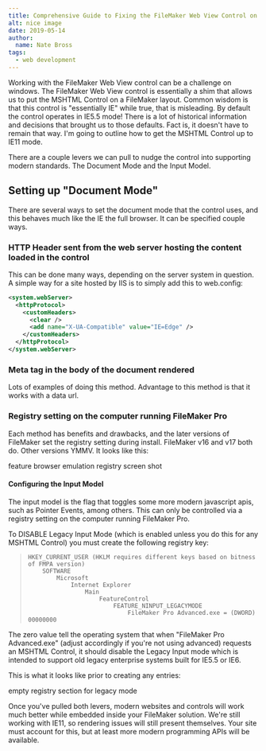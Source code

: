 ```yaml
---
title: Comprehensive Guide to Fixing the FileMaker Web View Control on Windows 
alt: nice image
date: 2019-05-14
author: 
  name: Nate Bross
tags: 
  - web development
---
```

Working with the FileMaker Web View control can be a challenge on windows. The FileMaker Web View control is essentially a shim that allows us to put the MSHTML Control on a FileMaker layout. Common wisdom is that this control is "essentially IE" while true, that is misleading. By default the control operates in IE5.5 mode!  There is a lot of historical information and decisions that brought us to those defaults. Fact is, it doesn't have to remain that way. I'm going to outline how to get the MSHTML Control up to IE11 mode.

<!--more-->

There are a couple levers we can pull to nudge the control into supporting modern standards. The Document Mode and the Input Model.

## Setting up "Document Mode"

There are several ways to set the document mode that the control uses, and this behaves much like the IE the full browser. It can be specified couple ways.

### HTTP Header sent from the web server hosting the content loaded in the control

This can be done many ways, depending on the server system in question. A simple way for a site hosted by IIS is to simply add this to web.config:

```xml
<system.webServer>
  <httpProtocol>
    <customHeaders>
      <clear />
      <add name="X-UA-Compatible" value="IE=Edge" />
    </customHeaders>
  </httpProtocol>
</system.webServer>
```

### Meta tag in the body of the document rendered

Lots of examples of doing this method. Advantage to this method is that it works with a data url.

### Registry setting on the computer running FileMaker Pro

Each method has benefits and drawbacks, and the later versions of FileMaker set the registry setting during install. FileMaker v16 and v17 both do. Other versions YMMV. It looks like this:

feature browser emulation registry screen shot

#### Configuring the Input Model

The input model is the flag that toggles some more modern javascript apis, such as Pointer Events, among others. This can only be controlled via a registry setting on the computer running FileMaker Pro.

To DISABLE Legacy Input Mode (which is enabled unless you do this for any MSHTML Control) you must create the following registry key:

>     HKEY_CURRENT_USER (HKLM requires different keys based on bitness of FMPA version)
>         SOFTWARE
>             Microsoft
>                 Internet Explorer
>                     Main
>                         FeatureControl
>                             FEATURE_NINPUT_LEGACYMODE
>                                 FileMaker Pro Advanced.exe = (DWORD) 00000000

The zero value tell the operating system that when "FileMaker Pro Advanced.exe" (adjust accordingly if you're not using advanced) requests an MSHTML Control, it should disable the Legacy Input mode which is intended to support old legacy enterprise systems built for IE5.5 or IE6.

This is what it looks like prior to creating any entries:

empty registry section for legacy mode

Once you've pulled both levers, modern websites and controls will work much better while embedded inside your FileMaker solution. We're still working with IE11, so rendering issues will still present themselves. Your site must account for this, but at least more modern programming APIs will be available.
